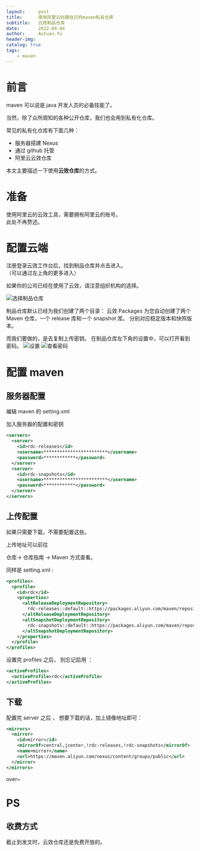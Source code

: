 ```yaml
---
layout:     post
title:      使用阿里云创建自己的maven私有仓库
subtitle:   云效制品仓库
date:       2022-04-04
author:     Autuan.Yu
header-img:
catalog: true
tags:
    - maven
---
```


# 前言
maven 可以说是 java 开发人员的必备技能了。  

当然，除了众所周知的各种公开仓库，我们也会用到私有化仓库。  

常见的私有化仓库有下面几种：

* 服务器搭建 Nexus 
* 通过 github 托管 
* 阿里云云效仓库


本文主要描述一下使用**云效仓库**的方式。

# 准备
使用阿里云的云效工具，需要拥有阿里云的账号。   
此处不再赘述。  

# 配置云端
注册登录云效工作台后，找到制品仓库并点击进入。  
（可以通过左上角的更多进入）  

如果你的公司已经在使用了云效，请注意组织机构的选择。 

![选择制品仓库](https://autuan-blog.oss-cn-shanghai.aliyuncs.com/maven-ali-packages/maven-ali-packages-1.png)

制品仓库默认已经为我们创建了两个目录：
云效 Packages 为您自动创建了两个 Maven 仓库，一个 release 库和一个 snapshot 库。
分别对应稳定版本和快照版本。

而我们要做的，是去复制上传密钥。
在制品仓库左下角的设置中，可以打开看到密码。
![设置](https://autuan-blog.oss-cn-shanghai.aliyuncs.com/maven-ali-packages/maven-ali-packages-2.png)
![查看密码](https://autuan-blog.oss-cn-shanghai.aliyuncs.com/maven-ali-packages/maven-ali-packages-3.png)

# 配置 maven 
## 服务器配置
编辑 maven 的 setting.xml  

加入服务器的配置和密钥
```` xml
<servers>
  <server>
    <id>rdc-releases</id>
    <username>************************</username>
    <password>************</password>
  </server>
  <server>
    <id>rdc-snapshots</id>
    <username>************************</username>
    <password>************</password>
  </server>
</servers>
````
## 上传配置
如果只需要下载，不需要配置这些。  

上传地址可以前往

仓库-> 仓库指南 -> Maven 方式查看。  

同样是 setting.xml :

```` xml
<profiles>
  <profile>
    <id>rdc</id>
    <properties>
      <altReleaseDeploymentRepository>
        rdc-releases::default::https://packages.aliyun.com/maven/repository/autuan/
      </altReleaseDeploymentRepository>
      <altSnapshotDeploymentRepository>
        rdc-snapshots::default::https://packages.aliyun.com/maven/repository/autuan/
      </altSnapshotDeploymentRepository>
    </properties>
  </profile>
</profiles>
````

设置完 profiles 之后， 别忘记启用 ： 
```` xml
<activeProfiles>
  <activeProfile>rdc</activeProfile>
</activeProfiles>
````

## 下载
配置完 server 之后 ， 想要下载的话，加上镜像地址即可：
```` xml
<mirrors>
  <mirror>
    <id>mirror</id>
    <mirrorOf>central,jcenter,!rdc-releases,!rdc-snapshots</mirrorOf>
    <name>mirror</name>
    <url>https://maven.aliyun.com/nexus/content/groups/public</url>
  </mirror>
</mirrors>
````

over~


# PS 
## 收费方式
截止到发文时，云效仓库还是免费开放的。
